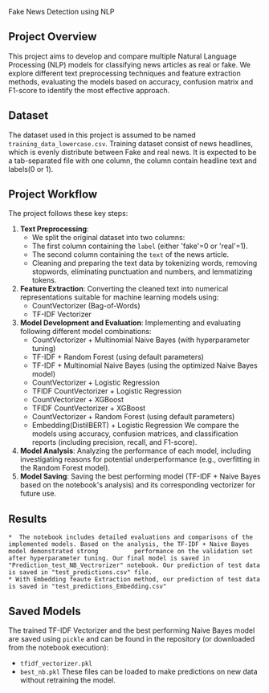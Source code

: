 Fake News Detection using NLP
## Project Overview
This project aims to develop and compare multiple Natural Language Processing (NLP) models for classifying news articles as real or fake. We explore different text preprocessing techniques and feature extraction methods, evaluating the models based on accuracy, confusion matrix and F1-score to identify the most effective approach.
 ## Dataset
The dataset used in this project is assumed to be named `training_data_lowercase.csv`. Training dataset consist of news headlines, which is evenly distribute between Fake and real news. It is expected to be a tab-separated file with one column, the column contain headline text and labels(0 or 1).
## Project Workflow
The project follows these key steps:
1. **Text Preprocessing**:
    *  We split the original dataset into two columns:
    *  The first column containing the `label` (either 'fake'=0 or 'real'=1).
    *  The second column containing the `text` of the news article.
    *  Cleaning and preparing the text data by tokenizing words, removing stopwords, eliminating punctuation and numbers, and lemmatizing tokens.
2. **Feature Extraction**: Converting the cleaned text into numerical representations suitable for machine learning models using:
    *   CountVectorizer (Bag-of-Words)
    *   TF-IDF Vectorizer
3. **Model Development and Evaluation**: Implementing and evaluating following different model combinations:
    *   CountVectorizer + Multinomial Naive Bayes (with hyperparameter tuning)
    *   TF-IDF + Random Forest (using default parameters)
    *   TF-IDF + Multinomial Naive Bayes (using the optimized Naive Bayes model)
    *   CountVectorizer + Logistic Regression
    *  	TFIDF	CountVectorizer	+ Logistic Regression
    *  	CountVectorizer + XGBoost
    *  	TFIDF	CountVectorizer	+ XGBoost
    *   CountVectorizer + Random Forest (using default parameters)
    *   Embedding(DistilBERT) + Logistic Regression
    We compare the models using accuracy, confusion matrices, and classification reports (including precision, recall, and F1-score).
4. **Model Analysis**: Analyzing the performance of each model, including investigating reasons for potential underperformance (e.g., overfitting in the Random Forest       model).
5. **Model Saving**: Saving the best performing model (TF-IDF + Naive Bayes based on the notebook's analysis) and its corresponding vectorizer for future use.
## Results
    *  The notebook includes detailed evaluations and comparisons of the implemented models. Based on the analysis, the TF-IDF + Naive Bayes model demonstrated strong          performance on the validation set after hyperparameter tuning. Our final model is saved in "Prediction_test_NB_Vectrorizer" notebook. Our prediction of test data is saved in "test_predictions.csv" file.
    * With Embedding feaute Extraction method, our prediction of test data is saved in "test_predictions_Embedding.csv"
## Saved Models
  The trained TF-IDF Vectorizer and the best performing Naive Bayes model are saved using `pickle` and can be found in the repository (or downloaded from the notebook     execution):
  *   `tfidf_vectorizer.pkl`
  *   `best_nb.pkl`
  These files can be loaded to make predictions on new data without retraining the model.

